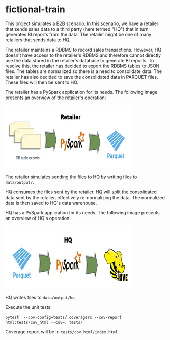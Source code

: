 # fictional-train

This project simulates a B2B scenario.  In this scenario, we have a retailer that sends
sales data to a third party (here termed "HQ") that in turn generates BI reports from the data.
The retailer might be one of many retailers that sends data to HQ.

The retailer maintains a RDBMS to record sales transactions.  However, HQ doesn't have
access to the retailer's RDBMS and therefore cannot directly use the data stored in the 
retailer's database to generate BI reports.  To resolve this, the retailer has decided to 
export the RDBMS tables to JSON files.  The tables are normalized so there is a need to 
consolidate data.  The retailer has also decided to save the consolidated data in PARQUET 
files.  These files will then be sent to HQ.

The retailer has a PySpark application for its needs.  The following image presents an
overview of the retailer's operation:

<img src="data/images/retailer.jpg" width="400" height="200"/>

The retailer simulates sending the files to HQ by writing files to `data/output/`.

HQ consumes the files sent by the retailer.  HQ will split the consolidated data 
sent by the retailer, effectively re-normalizing the data.  The normalized data is then
saved to HQ's data warehouse.

HQ has a PySpark application for its needs.  The following image presents an
overview of HQ's operation:

<img src="data/images/hq.jpg" width="400" height="200"/>

HQ writes files to `data/output/hq`.

Execute the unit tests:

    pytest  --cov-config=tests/.coveragerc --cov-report html:tests/cov_html --cov=. tests/

Coverage report will be in `tests/cov_html/index.html`